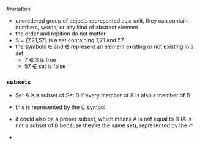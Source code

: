 #notation
- unoredered group of objects represented as a unit, they can contain numbers, words, or any kind of abstract element
- the order and repition do not matter
- S = {7,21,57} is a set containing 7,21 and 57
- the symbols $\in$ and $\not \in$ represent an element existing or not existing in a set
	- 7 $\in$ S is true 
	- 57 $\not \in$ set is false

### subsets
- Set A is a subset of Set B if every member of A is also a member of B
- this is represented by the $\subseteq$ symbol
- it could also be a proper subset, which means A is not equal to B (A is not a subset of B because they're the same set), represented by the $\subset$


-
